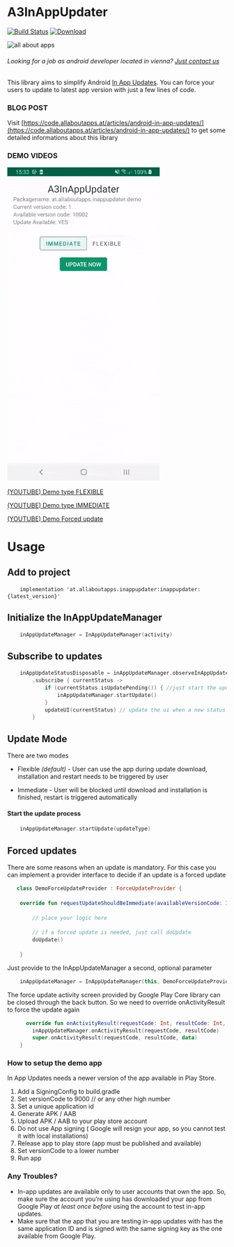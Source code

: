 # A3InAppUpdater

[![Build Status](https://travis-ci.org/allaboutapps/InAppUpdater.svg?branch=master)](https://travis-ci.org/allaboutapps/InAppUpdater)
[ ![Download](https://api.bintray.com/packages/allaboutapps/A3-Android/at.allaboutapps.inappupdater.a3inappupdater/images/download.svg) ](https://bintray.com/allaboutapps/A3-Android/at.allaboutapps.inappupdater.a3inappupdater/_latestVersion)


![all about apps](https://allaboutapps.at/wp-content/uploads/2019/11/aaa-logo-dark@2x.png "all about apps")

###### Looking for a job as android developer located in vienna? [Just contact us](https://www.allaboutapps.at/jobs/android-app-entwickler/)


This library aims to simplify Android [In App Updates](https://developer.android.com/guide/app-bundle/in-app-updates). You can force your users to update to latest app version with just a few lines of code. 

### BLOG POST
Visit [https://code.allaboutapps.at/articles/android-in-app-updates/](https://code.allaboutapps.at/articles/android-in-app-updates/) to get some detailed informations about this library

### DEMO VIDEOS

![Flexible update](assets/flexible_update_small.gif)

[(YOUTUBE) Demo type FLEXIBLE](https://youtu.be/c4IGhj5E7eI)

[(YOUTUBE) Demo type IMMEDIATE](https://youtu.be/mr5SGbXs3ec)

[(YOUTUBE) Demo Forced update](https://youtu.be/9R7vMctW87I)

# Usage


## Add to project

```Gradle
    implementation 'at.allaboutapps.inappupdater:inappupdater:{latest_version}'
```

## Initialize the InAppUpdateManager
```Kotlin
    inAppUpdateManager = InAppUpdateManager(activity)
```

## Subscribe to updates 
```Kotlin
    inAppUpdateStatusDisposable = inAppUpdateManager.observeInAppUpdateStatus()
        .subscribe { currentStatus ->
            if (currentStatus.isUpdatePending()) { //just start the update if there is one in progress
                inAppUpdateManager.startUpdate()
            }
            updateUI(currentStatus) // update the ui when a new status arrives
        }
```

## Update Mode
There are two modes
* Flexible *(default)* - User can use the app during update download, installation and restart needs to be triggered by user

* Immediate - User will be blocked until download and installation is finished, restart is triggered automatically


#### Start the update process
```Kotlin
    inAppUpdateManager.startUpdate(updateType)
```


## Forced updates
There are some reasons when an update is mandatory. For this case you can implement a provider interface to decide if an update is a forced update

```Kotlin
   class DemoForceUpdateProvider : ForceUpdateProvider {

    override fun requestUpdateShouldBeImmediate(availableVersionCode: Int, doUpdate: () -> Unit) {

        // place your logic here

        // if a forced update is needed, just call doUpdate
        doUpdate()

    }
```

Just provide to the InAppUpdateManager a second, optional parameter
```Kotlin
    inAppUpdateManager = InAppUpdateManager(this, DemoForceUpdateProvider())
```

The force update activity screen provided by Google Play Core library can be closed through the back button. So we need to override onActivityResult to force the update again
```Kotlin
      override fun onActivityResult(requestCode: Int, resultCode: Int, data: Intent?) {
        inAppUpdateManager.onActivityResult(requestCode, resultCode)
        super.onActivityResult(requestCode, resultCode, data)
    }
```


### How to setup the demo app

In App Updates needs a newer version of the app available in Play Store.

1. Add a SigningConfig to build.gradle
2. Set versionCode to 9000 // or any other high number
3. Set a unique application id
4. Generate APK / AAB
5. Upload APK / AAB to your play store account
6. Do not use App signing ( Google will resign your app, so you cannot test it with local installations)
7. Release app to play store (app must be published and available)
8. Set versionCode to a lower number
9. Run app 


### Any Troubles?

* In-app updates are available only to user accounts that own the app. So, make sure the account you’re using has downloaded your app from Google Play *at least once before* using the account to test in-app updates.
* Make sure that the app that you are testing in-app updates with has the same application ID and is signed with the same signing key as the one available from Google Play.
